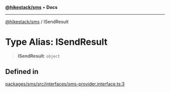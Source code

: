 [**@hikestack/sms**](/official/reference/sms/index.md) • **Docs**

***

[@hikestack/sms](/official/reference/sms/globals.md) / ISendResult

# Type Alias: ISendResult

> **ISendResult**: `object`

## Defined in

[packages/sms/src/interfaces/sms-provider.interface.ts:3](https://github.com/hikestack/hike/blob/f4b2991827d0518d26a98943c6929d7779aa398c/packages/sms/src/interfaces/sms-provider.interface.ts#L3)
